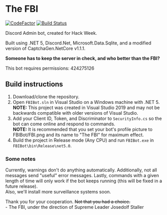 # The FBI

[![CodeFactor](https://www.codefactor.io/repository/github/the-mighty-mo/fbibot/badge)](https://www.codefactor.io/repository/github/the-mighty-mo/fbibot)
[![Build Status](https://hallb1016.visualstudio.com/FBIBot/_apis/build/status/the-mighty-mo.FBIBot?branchName=master)](https://hallb1016.visualstudio.com/FBIBot/_build/latest?definitionId=5&branchName=master)

Discord Admin bot, created for Hack Week.

Built using .NET 5, Discord.Net, Microsoft.Data.Sqlite, and a modified version of CaptchaGen.NetCore v1.1.1.

**Someone has to keep the server in check, and who better than the FBI?**

This bot requires permissions: 424275126

## Build instructions

1. Download/clone the repository.
2. Open `FBIBot.sln` in Visual Studio on a Windows machine with .NET 5.  
**NOTE:** This project was created in Visual Studio 2019 and may not be backwards compatible with older versions of Visual Studio.
3. Add your Client ID, Token, and Discriminator to `SecurityInfo.cs` so the bot can come online and respond to commands.  
**NOTE:** It is recommended that you set your bot's profile picture to FBIBot/FBI.png and its name to "The FBI" for maximum effect.
4. Build the project in Release mode (Any CPU) and run `FBIBot.exe` in `FBIBot\bin\Release\net5.0`.

### Some notes

Currently, warnings don't do anything automatically. Additionally, not all messages send "useful" error messages. Lastly, commands with a given length of time will only work if the bot keeps running (this will be fixed in a future release).  
Also, we'll install more surveillance systems soon.

Thank you for your cooperation. ~~Not that you had a choice.~~  
\- The FBI, under the direction of Supreme Leader Josedolf Staller
